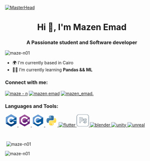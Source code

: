 [![MasterHead](https://storage.googleapis.com/replit/images/1686628398900_9650e8f289c3333cdff29f8d00a77e06.gif)](https://rishavchanda.io)
<h1 align="center">Hi 👋, I'm Mazen Emad</h1>
<h3 align="center">A Passionate student and Software developer</h3>

<p align="left"> <img src="https://komarev.com/ghpvc/?username=maze-n01&label=Profile%20views&color=0e75b6&style=flat" alt="maze-n01" /> </p>

- 🌍 I'm currently based in Cairo
- 👨‍💻 I’m currently learning **Pandas && ML**

<h3 align="left">Connect with me:</h3>
<p align="left">
<a href="https://linkedin.com/in/maze - n" target="blank"><img align="center" src="https://raw.githubusercontent.com/rahuldkjain/github-profile-readme-generator/master/src/images/icons/Social/linked-in-alt.svg" alt="maze - n" height="30" width="40" /></a>
<a href="https://fb.com/mazen emad" target="blank"><img align="center" src="https://raw.githubusercontent.com/rahuldkjain/github-profile-readme-generator/master/src/images/icons/Social/facebook.svg" alt="mazen emad" height="30" width="40" /></a>
<a href="https://codeforces.com/profile/mazen_emad." target="blank"><img align="center" src="https://raw.githubusercontent.com/rahuldkjain/github-profile-readme-generator/master/src/images/icons/Social/codeforces.svg" alt="mazen_emad." height="30" width="40" /></a>
</p>

<h3 align="left">Languages and Tools:</h3>
<p align="left"> <a href="https://www.w3schools.com/cpp/" target="_blank" rel="noreferrer"> <img src="https://raw.githubusercontent.com/devicons/devicon/master/icons/cplusplus/cplusplus-original.svg" alt="cplusplus" width="40" height="40"/> </a> <a href="https://www.w3schools.com/cs/" target="_blank" rel="noreferrer"> <img src="https://raw.githubusercontent.com/devicons/devicon/master/icons/csharp/csharp-original.svg" alt="csharp" width="40" height="40"/> </a> <a href="https://www.cprogramming.com/" target="_blank" rel="noreferrer"> <img src="https://raw.githubusercontent.com/devicons/devicon/master/icons/c/c-original.svg" alt="c" width="40" height="40"/> </a> <a href="https://www.python.org" target="_blank" rel="noreferrer"> <img src="https://raw.githubusercontent.com/devicons/devicon/master/icons/python/python-original.svg" alt="python" width="40" height="40"/> </a> <a href="https://flutter.dev" target="_blank" rel="noreferrer"> <img src="https://www.vectorlogo.zone/logos/flutterio/flutterio-icon.svg" alt="flutter" width="40" height="40"/> </a> <a href="https://www.photoshop.com/en" target="_blank" rel="noreferrer"> <img src="https://raw.githubusercontent.com/devicons/devicon/master/icons/photoshop/photoshop-line.svg" alt="photoshop" width="40" height="40"/> </a> <a href="https://www.blender.org/" target="_blank" rel="noreferrer"> <img src="https://download.blender.org/branding/community/blender_community_badge_white.svg" alt="blender" width="40" height="40"/> </a> <a href="https://unity.com/" target="_blank" rel="noreferrer"> <img src="https://www.vectorlogo.zone/logos/unity3d/unity3d-icon.svg" alt="unity" width="40" height="40"/> </a> <a href="https://unrealengine.com/" target="_blank" rel="noreferrer"> <img src="https://raw.githubusercontent.com/kenangundogan/fontisto/036b7eca71aab1bef8e6a0518f7329f13ed62f6b/icons/svg/brand/unreal-engine.svg" alt="unreal" width="40" height="40"/> </a> </p>

<br>

<p>&nbsp;<img align="center" src="https://github-readme-stats.vercel.app/api?username=maze-n01&show_icons=true&locale=en" alt="maze-n01" /></p>


<p><img align="left" src="https://github-readme-stats.vercel.app/api/top-langs?username=maze-n01&show_icons=true&locale=en&layout=compact" alt="maze-n01" /></p>
